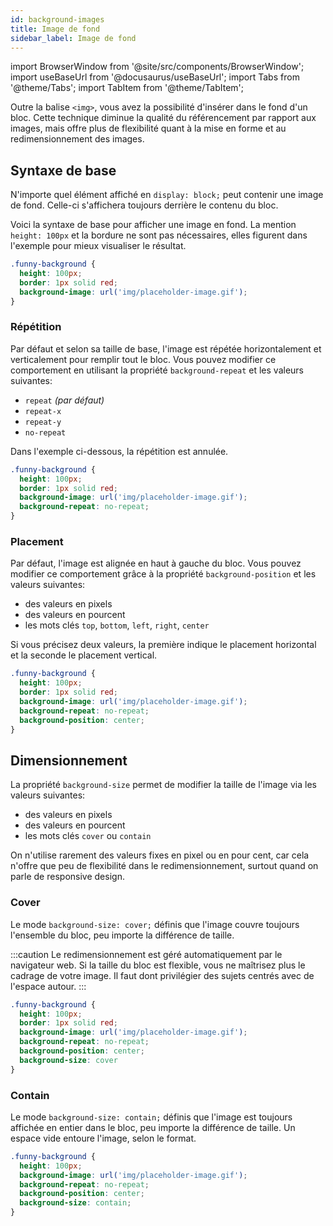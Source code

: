 ```yaml
---
id: background-images
title: Image de fond
sidebar_label: Image de fond
---
```


import BrowserWindow from '@site/src/components/BrowserWindow';
import useBaseUrl from '@docusaurus/useBaseUrl';
import Tabs from '@theme/Tabs';
import TabItem from '@theme/TabItem';

Outre la balise ```<img>```, vous avez la possibilité d'insérer dans le fond d'un bloc. Cette technique diminue la qualité du référencement par rapport aux images, mais offre plus de flexibilité quant à la mise en forme et au redimensionnement des images.

## Syntaxe de base

N'importe quel élément affiché en ```display: block;``` peut contenir une image de fond. Celle-ci s'affichera toujours derrière le contenu du bloc.

Voici la syntaxe de base pour afficher une image en fond. La mention ```height: 100px``` et la bordure ne sont pas nécessaires, elles figurent dans l'exemple pour mieux visualiser le résultat.

```css
.funny-background {
  height: 100px;
  border: 1px solid red;
  background-image: url('img/placeholder-image.gif');
}
```

<BrowserWindow minHeight="100px" url="index.html" src="/examples/css/background-image-1.html"></BrowserWindow>

### Répétition

Par défaut et selon sa taille de base, l'image est répétée horizontalement et verticalement pour remplir tout le bloc. Vous pouvez modifier ce comportement en utilisant la propriété ```background-repeat``` et les valeurs suivantes:
- ```repeat``` *(par défaut)*
- ```repeat-x```
- ```repeat-y```
- ```no-repeat```

Dans l'exemple ci-dessous, la répétition est annulée.

```css
.funny-background {
  height: 100px;
  border: 1px solid red;
  background-image: url('img/placeholder-image.gif');
  background-repeat: no-repeat;
}
```

<BrowserWindow minHeight="100px" url="index.html" src="/examples/css/background-image-2.html"></BrowserWindow>

### Placement

Par défaut, l'image est alignée en haut à gauche du bloc. Vous pouvez modifier ce comportement grâce à la propriété ```background-position``` et les valeurs suivantes:
- des valeurs en pixels
- des valeurs en pourcent
- les mots clés ```top```, ```bottom```, ```left```, ```right```, ```center```

Si vous précisez deux valeurs, la première indique le placement horizontal et la seconde le placement vertical.

```css
.funny-background {
  height: 100px;
  border: 1px solid red;
  background-image: url('img/placeholder-image.gif');
  background-repeat: no-repeat;
  background-position: center;
}
```

<BrowserWindow minHeight="100px" url="index.html" src="/examples/css/background-image-3.html"></BrowserWindow>

## Dimensionnement

La propriété ```background-size``` permet de modifier la taille de l'image via les valeurs suivantes:
- des valeurs en pixels
- des valeurs en pourcent
- les mots clés ```cover``` ou ```contain```

On n'utilise rarement des valeurs fixes en pixel ou en pour cent, car cela n'offre que peu de flexibilité dans le redimensionnement, surtout quand on parle de responsive design.

### Cover

Le mode ```background-size: cover;``` définis que l'image couvre toujours l'ensemble du bloc, peu importe la différence de taille.

:::caution
Le redimensionnement est géré automatiquement par le navigateur web. Si la taille du bloc est flexible, vous ne maîtrisez plus le cadrage de votre image. Il faut dont privilégier des sujets centrés avec de l'espace autour.
:::

```css
.funny-background {
  height: 100px;
  border: 1px solid red;
  background-image: url('img/placeholder-image.gif');
  background-repeat: no-repeat;
  background-position: center;
  background-size: cover
}
```

<BrowserWindow minHeight="650px" url="index.html" src="/examples/css/background-image-4.html"></BrowserWindow>

### Contain

Le mode ```background-size: contain;``` définis que l'image est toujours affichée en entier dans le bloc, peu importe la différence de taille. Un espace vide entoure l'image, selon le format.

```css
.funny-background {
  height: 100px;
  background-image: url('img/placeholder-image.gif');
  background-repeat: no-repeat;
  background-position: center;
  background-size: contain;
}
```

<BrowserWindow minHeight="650px" url="index.html" src="/examples/css/background-image-5.html"></BrowserWindow>
